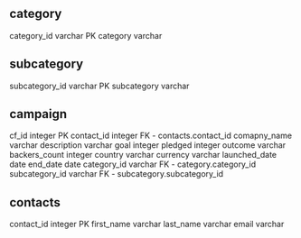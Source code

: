 category
-
category_id varchar PK
category varchar

subcategory
-
subcategory_id varchar PK
subcategory varchar

campaign
-
cf_id integer PK
contact_id integer FK - contacts.contact_id
comapny_name varchar
description varchar
goal integer
pledged integer
outcome varchar
backers_count integer
country varchar
currency varchar
launched_date date
end_date date
category_id varchar FK - category.category_id
subcategory_id varchar FK - subcategory.subcategory_id


contacts
-
contact_id integer PK
first_name varchar
last_name varchar
email varchar
